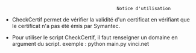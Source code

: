                                               Notice d'utilisation 


- CheckCertif permet de vérifier la validité d'un certificat en vérifiant que le certificat n'a pas été émis par Symantec.

- Pour utiliser le script CheckCertif, il faut renseigner un domaine en argument du script.
exemple : python main.py vinci.net

